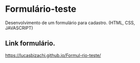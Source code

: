 # Formulário-teste
 Desenvolvimento de um formulário para cadastro. (HTML, CSS, JAVASCRIPT)
 
 ## Link formulário.
 https://lucasbizachi.github.io/Formul-rio-teste/
